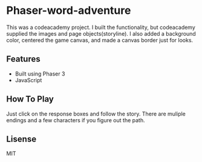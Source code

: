 # Phaser-word-adventure
 
This was a codeacademy project.  I built the functionality, but codeacademy supplied the images and page objects(storyline).  I also added a background color, centered the game canvas, and made a canvas border just for looks.  

## Features
* Built using Phaser 3
* JavaScript

## How To Play
Just click on the response boxes and follow the story.  There are muliple endings and a few characters if you figure out the path.

## Lisense
MIT
